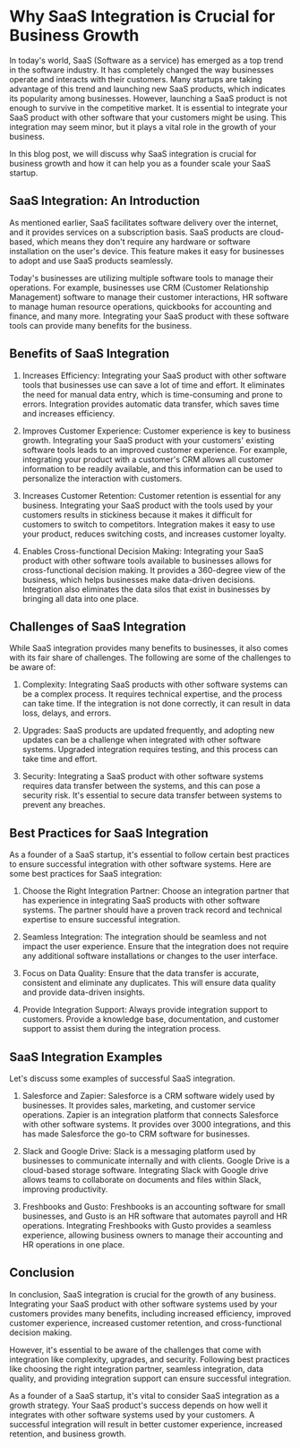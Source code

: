 # Why SaaS Integration is Crucial for Business Growth

In today's world, SaaS (Software as a service) has emerged as a top trend in the software industry. It has completely changed the way businesses operate and interacts with their customers. Many startups are taking advantage of this trend and launching new SaaS products, which indicates its popularity among businesses. However, launching a SaaS product is not enough to survive in the competitive market. It is essential to integrate your SaaS product with other software that your customers might be using. This integration may seem minor, but it plays a vital role in the growth of your business.

In this blog post, we will discuss why SaaS integration is crucial for business growth and how it can help you as a founder scale your SaaS startup.

## SaaS Integration: An Introduction

As mentioned earlier, SaaS facilitates software delivery over the internet, and it provides services on a subscription basis. SaaS products are cloud-based, which means they don't require any hardware or software installation on the user's device. This feature makes it easy for businesses to adopt and use SaaS products seamlessly. 

Today's businesses are utilizing multiple software tools to manage their operations. For example, businesses use CRM (Customer Relationship Management) software to manage their customer interactions, HR software to manage human resource operations, quickbooks for accounting and finance, and many more. Integrating your SaaS product with these software tools can provide many benefits for the business.

## Benefits of SaaS Integration

1. Increases Efficiency: Integrating your SaaS product with other software tools that businesses use can save a lot of time and effort. It eliminates the need for manual data entry, which is time-consuming and prone to errors. Integration provides automatic data transfer, which saves time and increases efficiency.
 
2. Improves Customer Experience: Customer experience is key to business growth. Integrating your SaaS product with your customers' existing software tools leads to an improved customer experience. For example, integrating your product with a customer's CRM allows all customer information to be readily available, and this information can be used to personalize the interaction with customers.

3. Increases Customer Retention: Customer retention is essential for any business. Integrating your SaaS product with the tools used by your customers results in stickiness because it makes it difficult for customers to switch to competitors. Integration makes it easy to use your product, reduces switching costs, and increases customer loyalty.

4. Enables Cross-functional Decision Making: Integrating your SaaS product with other software tools available to businesses allows for cross-functional decision making. It provides a 360-degree view of the business, which helps businesses make data-driven decisions. Integration also eliminates the data silos that exist in businesses by bringing all data into one place.

## Challenges of SaaS Integration

While SaaS integration provides many benefits to businesses, it also comes with its fair share of challenges. The following are some of the challenges to be aware of:

1. Complexity: Integrating SaaS products with other software systems can be a complex process. It requires technical expertise, and the process can take time. If the integration is not done correctly, it can result in data loss, delays, and errors.

2. Upgrades: SaaS products are updated frequently, and adopting new updates can be a challenge when integrated with other software systems. Upgraded integration requires testing, and this process can take time and effort.

3. Security: Integrating a SaaS product with other software systems requires data transfer between the systems, and this can pose a security risk. It's essential to secure data transfer between systems to prevent any breaches.

## Best Practices for SaaS Integration

As a founder of a SaaS startup, it's essential to follow certain best practices to ensure successful integration with other software systems. Here are some best practices for SaaS integration:

1. Choose the Right Integration Partner: Choose an integration partner that has experience in integrating SaaS products with other software systems. The partner should have a proven track record and technical expertise to ensure successful integration.

2. Seamless Integration: The integration should be seamless and not impact the user experience. Ensure that the integration does not require any additional software installations or changes to the user interface.

3. Focus on Data Quality: Ensure that the data transfer is accurate, consistent and eliminate any duplicates. This will ensure data quality and provide data-driven insights.

4. Provide Integration Support: Always provide integration support to customers. Provide a knowledge base, documentation, and customer support to assist them during the integration process.

## SaaS Integration Examples

Let's discuss some examples of successful SaaS integration.

1. Salesforce and Zapier: Salesforce is a CRM software widely used by businesses. It provides sales, marketing, and customer service operations. Zapier is an integration platform that connects Salesforce with other software systems. It provides over 3000 integrations, and this has made Salesforce the go-to CRM software for businesses.

2. Slack and Google Drive: Slack is a messaging platform used by businesses to communicate internally and with clients. Google Drive is a cloud-based storage software. Integrating Slack with Google drive allows teams to collaborate on documents and files within Slack, improving productivity.

3. Freshbooks and Gusto: Freshbooks is an accounting software for small businesses, and Gusto is an HR software that automates payroll and HR operations. Integrating Freshbooks with Gusto provides a seamless experience, allowing business owners to manage their accounting and HR operations in one place.

## Conclusion

In conclusion, SaaS integration is crucial for the growth of any business. Integrating your SaaS product with other software systems used by your customers provides many benefits, including increased efficiency, improved customer experience, increased customer retention, and cross-functional decision making. 

However, it's essential to be aware of the challenges that come with integration like complexity, upgrades, and security. Following best practices like choosing the right integration partner, seamless integration, data quality, and providing integration support can ensure successful integration.

As a founder of a SaaS startup, it's vital to consider SaaS integration as a growth strategy. Your SaaS product's success depends on how well it integrates with other software systems used by your customers. A successful integration will result in better customer experience, increased retention, and business growth.